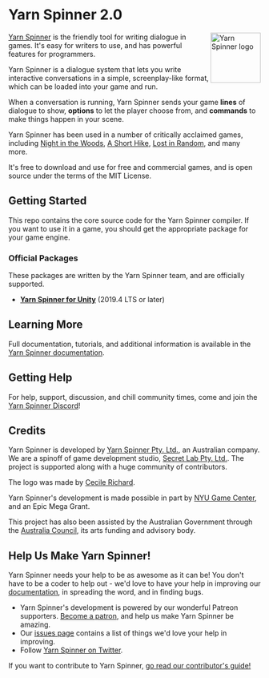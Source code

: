 # Yarn Spinner 2.0

<img src="https://yarnspinner.dev/img/YarnSpinnerLogo.png" alt="Yarn Spinner logo" width="100px;" align="right">

[Yarn Spinner](https://yarnspinner.dev) is the friendly tool for writing dialogue in games. It's easy for writers to use, and has powerful features for programmers.

Yarn Spinner is a dialogue system that lets you write interactive conversations in a simple, screenplay-like format, which can be loaded into your game and run. 

When a conversation is running, Yarn Spinner sends your game **lines** of dialogue to show, **options** to let the player choose from, and **commands** to make things happen in your scene.

Yarn Spinner has been used in a number of critically acclaimed games, including [Night in the Woods](http://nightinthewoods.com), [A Short Hike](https://ashorthike.com), [Lost in Random](https://www.ea.com/en-au/games/lost-in-random), and many more.

It's free to download and use for free and commercial games, and is open source under the terms of the MIT License.

## Getting Started

This repo contains the core source code for the Yarn Spinner compiler. If you want to use it in a game, you should get the appropriate package for your game engine.

### Official Packages

These packages are written by the Yarn Spinner team, and are officially supported.

* **[Yarn Spinner for Unity](https://github.com/YarnSpinnerTool/YarnSpinner-Unity/releases/latest)** (2019.4 LTS or later)

## Learning More

Full documentation, tutorials, and additional information is available in the [Yarn Spinner documentation](https://docs.yarnspinner.dev).

## Getting Help

For help, support, discussion, and chill community times, come and join the [Yarn Spinner Discord](https://discord.gg/yarnspinner)!

## Credits

Yarn Spinner is developed by [Yarn Spinner Pty. Ltd.](https://yarnspinner.dev/), an Australian company. We are a spinoff of game development studio, [Secret Lab Pty. Ltd.](https://secretlab.games/). The project is supported along with a huge community of contributors.

The logo was made by [Cecile Richard](https://www.cecile-richard.com/).

Yarn Spinner's development is made possible in part by [NYU Game Center](https://gamecenter.nyu.edu/), and an Epic Mega Grant.

This project has also been assisted by the Australian Government through the [Australia Council](https://www.australiacouncil.gov.au/), its arts funding and advisory body.

## Help Us Make Yarn Spinner!

Yarn Spinner needs your help to be as awesome as it can be! You don't have to be a coder to help out - we'd love to have your help in improving our [documentation](https://docs.yarnspinner.dev), in spreading the word, and in finding bugs.

* Yarn Spinner's development is powered by our wonderful Patreon supporters. [Become a patron](https://patreon.com/secretlab), and help us make Yarn Spinner be amazing.
* Our [issues page](https://github.com/YarnSpinnerTool/YarnSpinner/issues) contains a list of things we'd love your help in improving.
* Follow [Yarn Spinner on Twitter](http://twitter.com/YarnSpinnerTool).

If you want to contribute to Yarn Spinner, [go read our contributor's guide!](CONTRIBUTING.md)
